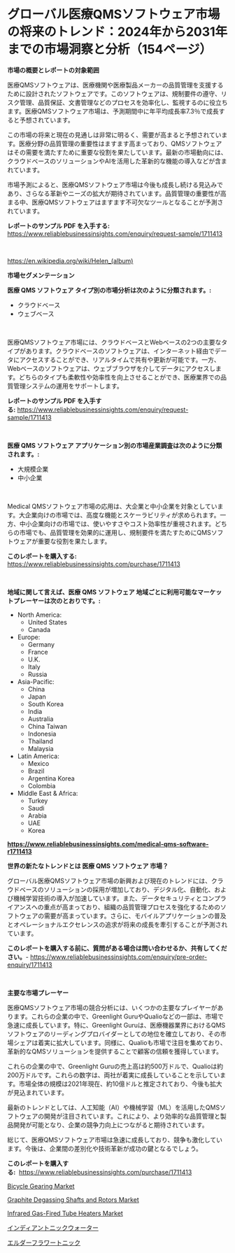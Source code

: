 <p><h1>グローバル医療QMSソフトウェア市場の将来のトレンド：2024年から2031年までの市場洞察と分析（154ページ）</h1></p><p><strong>市場の概要とレポートの対象範囲</strong></p>
<p><p>医療QMSソフトウェアは、医療機関や医療製品メーカーの品質管理を支援するために設計されたソフトウェアです。このソフトウェアは、規制要件の遵守、リスク管理、品質保証、文書管理などのプロセスを効率化し、監視するのに役立ちます。医療QMSソフトウェア市場は、予測期間中に年平均成長率7.3％で成長すると予想されています。 </p><p>この市場の将来と現在の見通しは非常に明るく、需要が高まると予想されています。医療分野の品質管理の重要性はますます高まっており、QMSソフトウェアはその需要を満たすために重要な役割を果たしています。最新の市場動向には、クラウドベースのソリューションやAIを活用した革新的な機能の導入などが含まれています。</p><p>市場予測によると、医療QMSソフトウェア市場は今後も成長し続ける見込みであり、さらなる革新やニーズの拡大が期待されています。品質管理の重要性が高まる中、医療QMSソフトウェアはますます不可欠なツールとなることが予測されています。</p></p>
<p><strong>レポートのサンプル PDF を入手する:</strong> <a href="https://www.reliablebusinessinsights.com/enquiry/request-sample/1711413">https://www.reliablebusinessinsights.com/enquiry/request-sample/1711413</a></p>
<p>&nbsp;</p>
<p><a href="https://en.wikipedia.org/wiki/Helen_(album)">https://en.wikipedia.org/wiki/Helen_(album)</a></p>
<p><strong>市場セグメンテーション</strong></p>
<p><strong>医療 QMS ソフトウェア タイプ別の市場分析は次のように分類されます。:</strong></p>
<p><ul><li>クラウドベース</li><li>ウェブベース</li></ul></p>
<p>&nbsp;</p>
<p><p>医療QMSソフトウェア市場には、クラウドベースとWebベースの2つの主要なタイプがあります。クラウドベースのソフトウェアは、インターネット経由でデータにアクセスすることができ、リアルタイムで共有や更新が可能です。一方、Webベースのソフトウェアは、ウェブブラウザを介してデータにアクセスします。どちらのタイプも柔軟性や効率性を向上させることができ、医療業界での品質管理システムの運用をサポートします。</p></p>
<p><strong>レポートのサンプル PDF を入手する:</strong>&nbsp;<a href="https://www.reliablebusinessinsights.com/enquiry/request-sample/1711413">https://www.reliablebusinessinsights.com/enquiry/request-sample/1711413</a></p>
<p>&nbsp;</p>
<p><strong> 医療 QMS ソフトウェア アプリケーション別の市場産業調査は次のように分類されます。:</strong></p>
<p><ul><li>大規模企業</li><li>中小企業</li></ul></p>
<p>&nbsp;</p>
<p><p>Medical QMSソフトウェア市場の応用は、大企業と中小企業を対象としています。大企業向けの市場では、高度な機能とスケーラビリティが求められます。一方、中小企業向けの市場では、使いやすさやコスト効率性が重視されます。どちらの市場でも、品質管理を効果的に運用し、規制要件を満たすためにQMSソフトウェアが重要な役割を果たします。</p></p>
<p><strong>このレポートを購入する:</strong>&nbsp; <a href="https://www.reliablebusinessinsights.com/purchase/1711413">https://www.reliablebusinessinsights.com/purchase/1711413</a></p>
<p>&nbsp;</p>
<p><strong>地域に関して言えば、医療 QMS ソフトウェア 地域ごとに利用可能なマーケットプレーヤーは次のとおりです。:</strong></p>
<p><ul>
    <li>
        North America:
        <ul>
            <li>United States</li>
            <li>Canada</li>
        </ul>
    </li>
    <li>
        Europe:
        <ul>
            <li>Germany</li>
            <li>France</li>
            <li>U.K.</li>
            <li>Italy</li>
            <li>Russia</li>
        </ul>
    </li>
    <li>
        Asia-Pacific:
        <ul>
            <li>China</li>
            <li>Japan</li>
            <li>South Korea</li>
            <li>India</li>
            <li>Australia</li>
            <li>China Taiwan</li>
            <li>Indonesia</li>
            <li>Thailand</li>
            <li>Malaysia</li>
        </ul>
    </li>
    <li>
        Latin America:
        <ul>
            <li>Mexico</li>
            <li>Brazil</li>
            <li>Argentina Korea</li>
            <li>Colombia</li>
        </ul>
    </li>
    <li>
        Middle East & Africa:
        <ul>
            <li>Turkey</li>
            <li>Saudi</li>
            <li>Arabia</li>
            <li>UAE</li>
            <li>Korea</li>
        </ul>
    </li>
    </ul></p>
<p><strong><a href="https://www.reliablebusinessinsights.com/medical-qms-software-r1711413">https://www.reliablebusinessinsights.com/medical-qms-software-r1711413</a></strong>&nbsp;</p>
<p><strong>世界の新たなトレンドとは 医療 QMS ソフトウェア 市場？</strong></p>
<p><p>グローバル医療QMSソフトウェア市場の新興および現在のトレンドには、クラウドベースのソリューションの採用が増加しており、デジタル化、自動化、および機械学習技術の導入が加速しています。また、データセキュリティとコンプライアンスへの重点が高まっており、組織の品質管理プロセスを強化するためのソフトウェアの需要が高まっています。さらに、モバイルアプリケーションの普及とオペレーショナルエクセレンスの追求が将来の成長を牽引することが予測されています。</p></p>
<p><strong>このレポートを購入する前に、質問がある場合は問い合わせるか、共有してください。</strong>- <a href="https://www.reliablebusinessinsights.com/enquiry/pre-order-enquiry/1711413">https://www.reliablebusinessinsights.com/enquiry/pre-order-enquiry/1711413</a></p>
<p>&nbsp;</p>
<p><strong>主要な市場プレーヤー</strong></p>
<p><p>医療QMSソフトウェア市場の競合分析には、いくつかの主要なプレイヤーがあります。これらの企業の中で、Greenlight GuruやQualioなどの一部は、市場で急速に成長しています。特に、Greenlight Guruは、医療機器業界におけるQMSソフトウェアのリーディングプロバイダーとしての地位を確立しており、その市場シェアは着実に拡大しています。同様に、Qualioも市場で注目を集めており、革新的なQMSソリューションを提供することで顧客の信頼を獲得しています。</p><p>これらの企業の中で、Greenlight Guruの売上高は約500万ドルで、Qualioは約200万ドルです。これらの数字は、両社が着実に成長していることを示しています。市場全体の規模は2021年現在、約10億ドルと推定されており、今後も拡大が見込まれています。</p><p>最新のトレンドとしては、人工知能（AI）や機械学習（ML）を活用したQMSソフトウェアの開発が注目されています。これにより、より効率的な品質管理と製品開発が可能となり、企業の競争力向上につながると期待されています。</p><p>総じて、医療QMSソフトウェア市場は急速に成長しており、競争も激化しています。今後は、企業間の差別化や技術革新が成功の鍵となるでしょう。</p></p>
<p><strong>このレポートを購入する:</strong>&nbsp;&nbsp;<a href="https://www.reliablebusinessinsights.com/purchase/1711413">https://www.reliablebusinessinsights.com/purchase/1711413</a></p>
<p><p><a href="https://issuu.com/reportprime-2/docs/bicycle-gearing-market-size-2030.pptx">Bicycle Gearing Market</a></p><p><a href="https://github.com/irfadac/Market-Research-Report-List-4/blob/main/graphite-degassing-shafts-and-rotors-market.md">Graphite Degassing Shafts and Rotors Market</a></p><p><a href="https://github.com/ashepherd82/Market-Research-Report-List-5/blob/main/infrared-gas-fired-tube-heaters-market.md">Infrared Gas-Fired Tube Heaters Market</a></p><p><a href="https://github.com/MosesSpinka1914/Market-Research-Report-List-2/blob/main/4300394168467.md">インディアントニックウォーター</a></p><p><a href="https://github.com/RudyBoyer2017/Market-Research-Report-List-2/blob/main/5566376168468.md">エルダーフラワートニック</a></p></p>